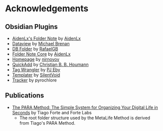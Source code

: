 # Acknowledgements

## Obsidian Plugins

- [AidenLx's Folder Note](https://github.com/aidenlx/alx-folder-note) by [AidenLx](https://github.com/aidenlx)
- [Dataview](https://github.com/blacksmithgu/obsidian-dataview) by [Michael Brenan](https://github.com/blacksmithgu)
- [DB Folder](https://github.com/RafaelGB/obsidian-db-folder) by [RafaelGB](https://github.com/RafaelGB)
- [Folder Note Core](https://github.com/aidenlx/folder-note-core) by [AidenLx](https://github.com/aidenlx)
- [Homepage](https://github.com/mirnovov/obsidian-homepage) by [nirnovov](https://novov.me/)
- [QuickAdd](https://github.com/chhoumann/quickadd) by [Christian B. B. Houmann](https://bagerbach.com/)
- [Tag Wrangler](https://github.com/pjeby/tag-wrangler) by [PJ Eby](https://github.com/pjeby)
- [Templater]() by [SilentVoid](https://github.com/SilentVoid13)
- [Tracker](https://github.com/pyrochlore/obsidian-tracker) by pyrochlore

## Publications

- [The PARA Method: The Simple System for Organizing Your Digital Life in Seconds](https://fortelabs.com/blog/para/) by Tiago Forte and Forte Labs
	- The root folder structure used by the MetaLife Method is derived from Tiago's PARA Method.